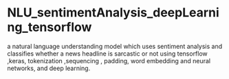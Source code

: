 # NLU_sentimentAnalysis_deepLearning_tensorflow
a natural language understanding model which uses sentiment analysis and classifies whether a news headline is sarcastic or not using tensorflow ,keras, tokenization ,sequencing , padding, word embedding and neural networks, and deep learning.
